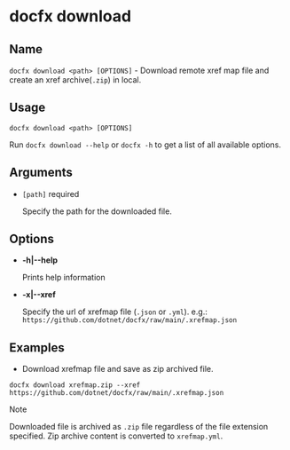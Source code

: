 # docfx download

## Name

`docfx download <path> [OPTIONS]` - Download remote xref map file and create an xref archive(`.zip`) in local.

## Usage

```pwsh
docfx download <path> [OPTIONS]
```

Run `docfx download --help` or `docfx -h` to get a list of all available options.


## Arguments

- `[path]` <span class="badge text-bg-primary">required</span>

  Specify the path for the downloaded file.

## Options

- **-h|--help**

  Prints help information

- **-x|--xref**

  Specify the url of xrefmap file (`.json` or `.yml`).
  e.g.: `https://github.com/dotnet/docfx/raw/main/.xrefmap.json`

## Examples

- Download xrefmap file and save as zip archived file.

```pwsh
docfx download xrefmap.zip --xref https://github.com/dotnet/docfx/raw/main/.xrefmap.json
```

> [!NOTE]
> Downloaded file is archived as `.zip` file regardless of the file extension specified.
> Zip archive content is converted to `xrefmap.yml`.

